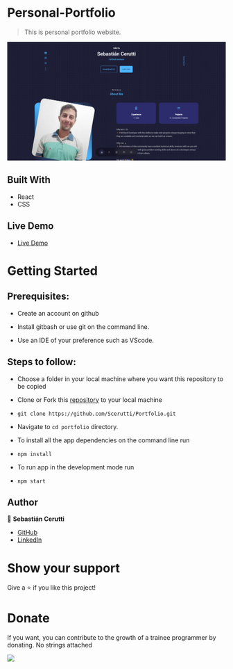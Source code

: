 # Personal-Portfolio
> This is personal portfolio website.

![Portfolio](./src/assets/port.png)

## Built With

- React
- CSS

## Live Demo

- [Live Demo](https://sebastiancerutti.tech)


# Getting Started
## Prerequisites:


- Create an account on github

- Install gitbash or use git on the command line.

- Use an IDE of your preference such as VScode.

## Steps to follow:

- Choose a folder in your local machine where you want this repository to be copied

- Clone or Fork this [repository](https://github.com/Scerutti/Portfolio.git) to your local machine 
- ```
  git clone https://github.com/Scerutti/Portfolio.git
  ```

- Navigate to `cd portfolio` directory.

- To install all the app dependencies on the command line run
- ```
  npm install
  ``` 
- To run app in the development mode run 
- ```
  npm start
  ```


## Author

👨  **Sebastián Cerutti**

- [GitHub](https://github.com/Scerutti)
- [LinkedIn](https://www.linkedin.com/in/cerutti-sebastiáng/)

# Show your support
Give a ⭐ if you like this project!

# Donate
If you want, you can contribute to the growth of a trainee programmer by donating. No strings attached

<a href="https://paypal.me/scrutti?country.x=AR&locale.x=es_XC" target="_blank"><img src="https://img.shields.io/badge/Donate-PayPal-ff3f59.svg"/></a>
